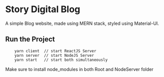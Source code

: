 # Story Digital Blog

 A simple Blog website, made using MERN stack, styled using Material-UI.
 
 ## Run the Project
 
 ``` 
     yarn client  // start ReactJS Server 
     yarn server  // start NodeJS Server
     yarn start   // start both simultaneously
 ```
Make sure to install node_modules in both Root and NodeServer folder
